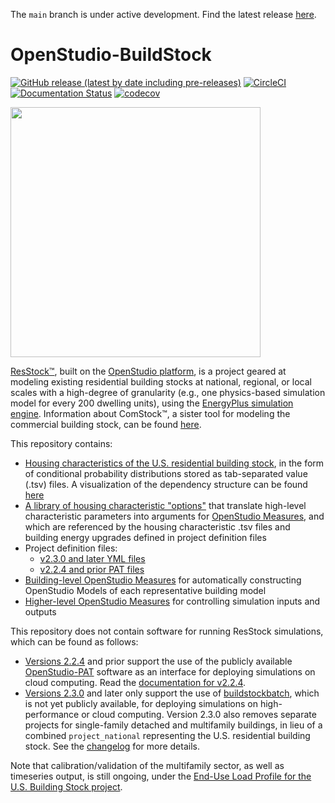 The `main` branch is under active development. Find the latest release [here](https://github.com/NREL/OpenStudio-BuildStock/releases).



OpenStudio-BuildStock
===================

[![GitHub release (latest by date including pre-releases)](https://img.shields.io/github/v/release/NREL/OpenStudio-BuildStock?include_prereleases)](https://github.com/NREL/OpenStudio-BuildStock/releases)
[![CircleCI](https://circleci.com/gh/NREL/OpenStudio-BuildStock.svg?style=shield)](https://circleci.com/gh/NREL/OpenStudio-BuildStock)
[![Documentation Status](https://readthedocs.org/projects/resstock/badge/?version=latest)](https://resstock.readthedocs.io/en/latest/?badge=latest)
[![codecov](https://codecov.io/gh/NREL/OpenStudio-BuildStock/branch/master/graph/badge.svg)](https://codecov.io/gh/NREL/OpenStudio-BuildStock)

<img src="https://user-images.githubusercontent.com/1276021/85608250-1ff46b80-b612-11ea-903e-4ced367e5940.jpg" width="400">

[ResStock™](https://www.nrel.gov/buildings/resstock.html), built on the [OpenStudio platform](http://openstudio.net), is a project geared at modeling existing residential building stocks at national, regional, or local scales with a high-degree of granularity (e.g., one physics-based simulation model for every 200 dwelling units), using the [EnergyPlus simulation engine](http://energyplus.net). Information about ComStock™, a sister tool for modeling the commercial building stock, can be found [here](https://www.nrel.gov/buildings/comstock.html). 

This repository contains:

- [Housing characteristics of the U.S. residential building stock](https://github.com/NREL/OpenStudio-BuildStock/tree/master/project_national/housing_characteristics), in the form of conditional probability distributions stored as tab-separated value (.tsv) files. A visualization of the dependency structure can be found [here](https://htmlpreview.github.io/?https://github.com/NREL/OpenStudio-BuildStock/blob/master/project_national/util/dependency_wheel/dep_wheel.html)
- [A library of housing characteristic "options"](https://github.com/NREL/OpenStudio-BuildStock/blob/master/resources/options_lookup.tsv) that translate high-level characteristic parameters into arguments for [OpenStudio Measures](https://github.com/NREL/OpenStudio-BuildStock/tree/master/resources/measures), and which are referenced by the housing characteristic .tsv files and building energy upgrades defined in project definition files
- Project definition files:
  - [v2.3.0 and later YML files](https://github.com/NREL/OpenStudio-BuildStock/blob/master/project_national/national.yml)
  - [v2.2.4 and prior PAT files](https://github.com/NREL/OpenStudio-BuildStock/tree/v2.2.4/project_singlefamilydetached)
- [Building-level OpenStudio Measures](https://github.com/NREL/OpenStudio-BuildStock/tree/master/resources/measures) for automatically constructing OpenStudio Models of each representative building model
- [Higher-level OpenStudio Measures](https://github.com/NREL/OpenStudio-BuildStock/tree/master/measures) for controlling simulation inputs and outputs

This repository does not contain software for running ResStock simulations, which can be found as follows:

 - [Versions 2.2.4](https://github.com/NREL/OpenStudio-BuildStock/releases/tag/v2.2.4) and prior support the use of the publicly available [OpenStudio-PAT](https://github.com/NREL/OpenStudio-PAT) software as an interface for deploying simulations on cloud computing. Read the [documentation for v2.2.4](https://resstock.readthedocs.io/en/v2.2.4/).
 - [Versions 2.3.0](https://github.com/NREL/OpenStudio-BuildStock/releases/tag/untagged-af060c990f21d5ca539f) and later only support the use of [buildstockbatch](https://github.com/NREL/buildstockbatch), which is not yet publicly available, for deploying simulations on high-performance or cloud computing. Version 2.3.0 also removes separate projects for single-family detached and multifamily buildings, in lieu of a combined `project_national` representing the U.S. residential building stock. See the [changelog](https://github.com/NREL/OpenStudio-BuildStock/blob/master/CHANGELOG.md) for more details. 

Note that calibration/validation of the multifamily sector, as well as timeseries output, is still ongoing, under the [End-Use Load Profile for the U.S. Building Stock project](https://www.nrel.gov/buildings/end-use-load-profiles.html).

